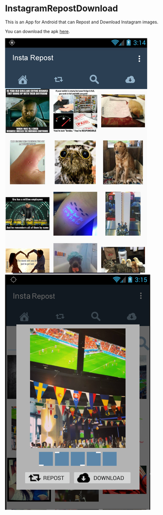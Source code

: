 # InstagramRepostDownload

This is an App for Android that can Repost and Download Instagram images.

You can download the apk <a href="https://github.com/yigitanil/InstagramRepostDownload/raw/master/app-debug.apk">here</a>.

<img src="https://raw.githubusercontent.com/yigitanil/InstagramRepostDownload/master/2.PNG"  />

<img src="https://raw.githubusercontent.com/yigitanil/InstagramRepostDownload/master/5.PNG"  />

